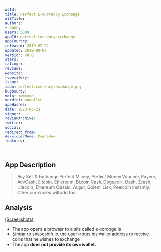 ```yaml
---
wsId: 
title: Perfect E-currency Exchange
altTitle: 
authors:
- danny
users: 5000
appId: perfect.currency.exchange
appCountry: 
released: 2019-07-22
updated: 2019-09-07
version: v8.0
stars: 
ratings: 
reviews: 
website: 
repository: 
issue: 
icon: perfect.currency.exchange.png
bugbounty: 
meta: removed
verdict: nowallet
appHashes: 
date: 2023-06-21
signer: 
reviewArchive: 
twitter: 
social: 
redirect_from: 
developerName: Moghadam
features: 

---
```


## App Description 

> Buy Sell & Exchange Perfect Money, Perfect Money Voucher, Payeer, AdvCash, Bitcoin, Ethereum, Bitcoin Cash, Dogecoin, Dash, Zcash, Litecoin, Ethereum Classic, Augur, Golem, Lisk, Peercoin instantly.
Other currencies will add too.

## Analysis 

[(Screenshots)](https://twitter.com/BitcoinWalletz/status/1654680640753901568)

- The app opens a browser to a site called e-scrooge.is
- Similar to shapeshift.io, the user inputs his wallet address to receive coins that he wishes to exchange. 
- The app **does not provide its own wallet.** 